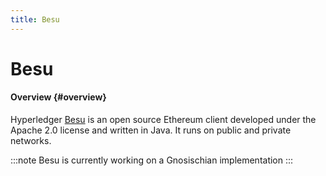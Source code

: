 ```yaml
---
title: Besu
---
```


# Besu

#### Overview {#overview}

Hyperledger [Besu]([https://besu.hyperledger.org/en/stable/](https://besu.hyperledger.org/en/stable/)) is an open source Ethereum client developed under the Apache 2.0 license and written in Java. It runs on public and private networks.

:::note
Besu is currently working on a Gnosischian implementation
:::
